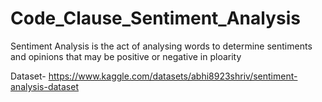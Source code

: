 # Code_Clause_Sentiment_Analysis

Sentiment Analysis is the act of analysing words to determine sentiments
and opinions that may be positive or negative in ploarity

Dataset- https://www.kaggle.com/datasets/abhi8923shriv/sentiment-analysis-dataset
